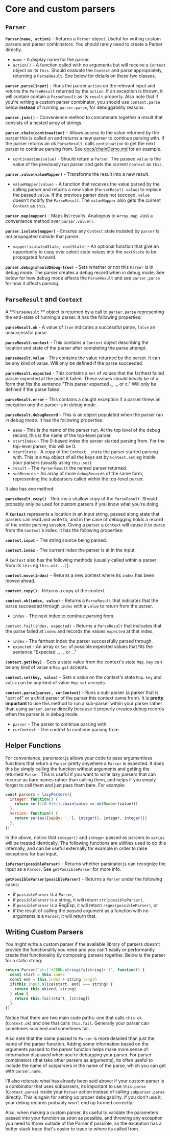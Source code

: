 # Core and custom parsers

## `Parser`

**`Parser(name, action)`** - Returns a `Parser` object. Useful for writing custom parsers and parser combinators. You should rarely need to create a Parser directly. 

* `name` - A display name for the parser.
* `action()` - A function called with no arguments but will receive a `Context` object as its `this`. Should evaluate the `Context` and parse appropriately, returning a `ParseResult`. See below for details on these two classes.

**`parser.parse(input)`**  - Runs the parser `action` on the relevant input and returns the `ParseResult` returned by the `action`. If an exception is thrown, it will contain contain a `ParseResult` as its `result` property. Also note that if you're writing a custom parser combinator, you should use `context.parse` below **instead** of running `parser.parse`, for debuggability reasons. 

**`parser.join()`**  - Convenience method to concatenate together a result that consists of a nested array of strings. 

**`parser.chain(continuation)`** - Allows access to the value returned by the parser this is called on and returns a new parser to continue parsing with. If the parser returns an ok `ParseResult`, calls `continuation` to get the next parser to continue parsing from. See [docs/chainDemo.md](../docs/chainDemo.md) for an example.

* `continuation(value)` - Should return a `Parser`. The passed `value` is the value of the previously run parser and gets the current `Context` as `this`.

**`parser.value(valueMapper)`** - Transforms the result into a new result.

* `valueMapper(value)` - A function that receives the value parsed by the calling parser and returns a new value (`ParserResult.value`) to replace the passed `value`. If the previous parser does not succeed, `value` doesn't modify the `ParseResult`. The `valueMapper` also gets the current `Context` as `this`.

**`parser.map(mapper)`** - Maps list results. Analogous to `Array.map`. Just a convenience method over `parser.value()`.

**`parser.isolate(mapper)`** - Ensures any `Context` state mutated by `parser` is not propagated outside that parser.

* `mapper(isolatedState, nextState)` - An optional function that give an opportunity to copy over select state values into the `nextState` to be propagated forward.   

**`parser.debug(shouldDebug=true)`** - Sets whether or not this `Parser` is in debug mode. The parser creates a debug record when in debug mode. See below for how debug mode affects the `ParseResult` and see `parser.parse` for how it affects parsing. 

## `ParseResult` and `Context`

A **`ParseResult` ** object is returned by a call to `parser.parse` representing the end-state of running a parser. It has the following properties:

**`parseResult.ok`** - A value of `true` indicates a successful parse, `false` an unsuccessful parse.

**`parseResult.context`** - This contains a `Context` object describing the location and state of the parser after completing the parse attempt. 

**`parseResult.value`** - This contains the value returned by the parser. It can be any kind of value. Will only be defined if the parse succeeded.

**`parseResult.expected`** - This contains a `Set` of values that the farthest failed parser expected at the point it failed. These values should ideally be of a form that fits the sentence "This parser expected _, _, or c." Will only be defined if the parse failed.

**`parseResult.error`** - This contains a caught exception if a parser threw an exception *and* the parser is in debug mode. 

**`parseResult.debugRecord`** - This is an object populated when the parser ran in debug mode. It has the following properties:

* `name` - This is the name of the parser run. At the top level of the debug record, this is the name of the top-level parser.
* `startIndex` - The 0-based index the parser started parsing from. For the top-level parser, this will be 0.
* `startState` - A copy of the `Context._state` the parser started parsing with. This is a `Map` object of all the keys set by `Context.set` eg inside your parsers (usually using `this.set`).
* `result` - The `ParserResult` the named parser returned.
* `subRecords` - An array of more `debugRecord`s of the same form, representing the subparsers called within the top-level parser.

It also has one method:

**`parseResult.copy()`** - Returns a shallow copy of the `ParseResult`. Should probably only be used for custom parsers if you know what you're doing. 

A **`Context`** represents a location in an input string, passed along state that parsers can read and write to, and in the case of debugging holds a record of the entire parsing session. Giving a parser a `Context` will cause it to parse from the `Context`'s index. It has the following properties:

**`context.input`** - The string source being parsed.

**`context.index`** - The current index the parser is at in the input.

A `Context` also has the following methods (usually called within a parser from its `this` eg `this.ok(...)`):

**`context.move(index)`** - Returns a new context where its `index` has been moved ahead.

**`context.copy()`** - Returns a copy of the context.

**`context.ok(index, value)`** - Returns a `ParseResult` that indicates that the parse succeeded through `index` with a `value` to return from the parser.

* `index` - The next index to continue parsing from.

`context.fail(index, expected)` - Returns a `ParseResult` that indicates that the parse failed at `index` and records the values `expected` at that index.

* `index` - The farthest index the parser successfully parsed through.
* `expected` - An array or `Set` of possible expected values that fits the sentence "Expected _, _, or _."

**`context.get(key)`** - Gets a state value from the context's state `Map`. `key` can be any kind of value a `Map.get` accepts.

**`context.set(key, value)`** - Sets a value on the context's state `Map`. `key` and `value` can be any kind of value `Map.set` accepts.

**`context.parse(parser, curContext)`** - Runs a sub-parser (a parser that is "part of" or a child parser of the parser this context came from). It is **pretty important** to use this method to run a sub-parser within your parser rather than using `parser.parse` directly because it properly creates debug records when the parser is in debug mode.

* `parser` - The parser to continue parsing with.
* `curContext` - The context to continue parsing from.

## Helper Functions

For convenience, parsinator.js allows your code to pass argumentless functions that return a `Parser` pretty anywhere a `Parser` is expected. It does this by simply calling the function without arguments and getting the returned `Parser`. This is useful if you want to write lazy parsers that can recurse as bare names rather than calling them, and helps if you simply forget to call them and just pass them bare. For example:

```javascript
const parsers = lazyParsers({
  integer: function() {
    return ser(/[0-9]+/).chain(value => ok(Number(value)))
  },
  version: function() {
    return series({sepBy: '.'}, integer(), integer, integer())
  },
})
```

In the above, notice that `integer()` and `integer` passed as parsers to `series` will be treated identically. The following functions are utilities used to do this internally, and can be useful externally for example in order to raise exceptions for bad input.

**`isParser(possibleParser)`** - Returns whether parsinator.js can recognize the input as a `Parser`. See `getPossibleParser` for more info.

**`getPossibleParser(possibleParser)`** - Returns a `Parser` under the following cases:

* if `possibleParser` is a `Parser`,
* if `possibleParser` is a string, it will return `str(possibleParser)`,
* if `possibleParser` is a RegExp, it will return `regex(possibleParser)`, or
* if the result of calling the passed argument as a function with no arguments is a `Parser`, it will return that.

## Writing Custom Parsers

You might write a custom parser if the available library of parsers doesn't provide the functionality you need and you can't easily or performantly create that functionality by composing parsers together. Below is the parser for a static string:

```javascript
return Parser('str('+JSON.stringify(string)+')', function() {
  const start = this.index
  const end = this.index + string.length
  if(this.input.slice(start, end) === string) {
    return this.ok(end, string)
  } else {
    return this.fail(start, [string])
  }
})
```

Notice that there are two main code paths: one that calls `this.ok` (`Context.ok`) and one that calls `this.fail`. Generally your parser can sometimes succeed and sometimes fail. 

Also note that the name passed to `Parser` is more detailed than just the name of the parser function. Adding some information based on the arguments passed to the parser function helps make more sense of information displayed when you're debugging your parser. For parser combinators (that take other parsers as arguments), its often useful to include the name of subparsers in the name of the parse, which you can get with `parser.name`.

I'll also reiterate what has already been said above: if your custom parser is a combinator that uses subparsers, its important to use `this.parse` (`Context.parse`) inside your `Parser` action instead of calling `subparser.parse` directly. This is again for setting up proper debugability. If you don't use it, your debug records probably won't end up formed correctly. 

Also, when making a custom parser, its useful to validate the parameters passed into your function as soon as possible, and throwing any exception you need to throw outside of the Parser if possible, so the exception has a better stack trace that's easier to trace to where its called from.